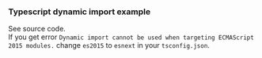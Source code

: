### Typescript dynamic import example

See source code.  
If you get error `Dynamic import cannot be used when targeting ECMAScript 2015 modules.` change `es2015` to `esnext` in your `tsconfig.json`.
